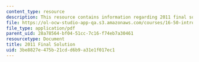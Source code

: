 ```yaml
---
content_type: resource
description: This resource contains information regarding 2011 final solution.
file: https://ol-ocw-studio-app-qa.s3.amazonaws.com/courses/16-50-introduction-to-propulsion-systems-spring-2012/3be8827e475b21cdd6b9a31e1f017ec1_MIT16_50S12_final_sol.pdf
file_type: application/pdf
parent_uid: 28a78564-bf04-51cc-7c16-f74eb7a30461
resourcetype: Document
title: 2011 Final Solution
uid: 3be8827e-475b-21cd-d6b9-a31e1f017ec1
---
```

